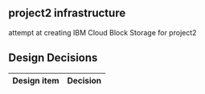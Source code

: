 ## project2 infrastructure

attempt at creating IBM Cloud Block Storage for project2


## Design Decisions
| Design item                | Decision|
| :----------------------------------- | :--------------------------------------------------------------------------------|
